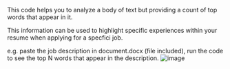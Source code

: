 This code helps you to analyze a body of text but providing a count of top words that appear in it.

This information can be used to highlight specific experiences within your resume when applying for a specfici job.

e.g. paste the job description in document.docx (file included), run the code to see the top N words that appear in the description.
![image](https://github.com/user-attachments/assets/f5fa2c1f-2872-4689-a67e-d932c104160a)

